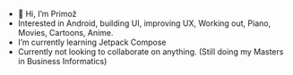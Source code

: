 - 👋 Hi, I’m Primož
- Interested in Android, building UI, improving UX, Working out, Piano, Movies, Cartoons, Anime.
- I’m currently learning Jetpack Compose
- Currently not looking to collaborate on anything. (Still doing my Masters in Business Informatics)

<!---
pesjak/pesjak is a ✨ special ✨ repository because its `README.md` (this file) appears on your GitHub profile.
You can click the Preview link to take a look at your changes.
--->
